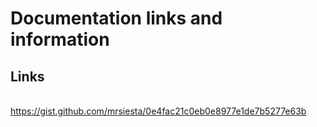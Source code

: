 # Documentation links and information

## Links
  <br /> https://gist.github.com/mrsiesta/0e4fac21c0eb0e8977e1de7b5277e63b
